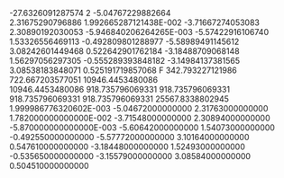   -27.6326091287574                2  -5.04767229882664     
   2.31675290796886       1.992665287121438E-002  -3.71667274053083     
   2.30890192030053      -5.946840206264265E-003  -5.57422916106740     
   1.53326556469113      -0.492809801288977       -5.58989491145612     
   3.08242601449468       0.522642901762184       -3.18488709068148     
   1.56297056297305      -0.555289393848182       -3.14984137381565     
   3.08538183848071       0.525191719857068      F
   342.793227121986        722.667203577051        10946.4453480086     
   10946.4453480086        918.735796069331        918.735796069331     
   918.735796069331        918.735796069331        25567.8338802945     
  1.999986776320602E-003  -5.04672000000000        2.31763000000000     
  1.782000000000000E-002  -3.71548000000000        2.30894000000000     
 -5.870000000000000E-003  -5.60642000000000        1.54073000000000     
 -0.492550000000000       -5.57772000000000        3.10164000000000     
  0.547610000000000       -3.18448000000000        1.52493000000000     
 -0.535650000000000       -3.15579000000000        3.08584000000000     
  0.504510000000000     
